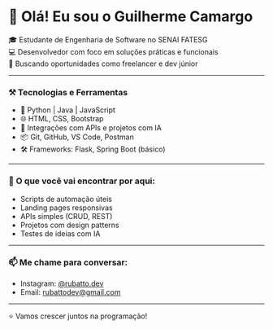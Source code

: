 # 👋 Olá! Eu sou o Guilherme Camargo

🎓 Estudante de Engenharia de Software no SENAI FATESG  
💻 Desenvolvedor com foco em soluções práticas e funcionais  
🚀 Buscando oportunidades como freelancer e dev júnior

---

### ⚒️ Tecnologias e Ferramentas
- 🐍 Python | Java | JavaScript
- 🌐 HTML, CSS, Bootstrap
- 🧠 Integrações com APIs e projetos com IA
- 📦 Git, GitHub, VS Code, Postman
- 🛠️ Frameworks: Flask, Spring Boot (básico)

---

### 📌 O que você vai encontrar por aqui:
- Scripts de automação úteis
- Landing pages responsivas
- APIs simples (CRUD, REST)
- Projetos com design patterns
- Testes de ideias com IA

---

### 📫 Me chame para conversar:
- Instagram: [@rubatto.dev](https://instagram.com/rubatto.dev)
- Email: rubattodev@gmail.com

---
⭐ Vamos crescer juntos na programação!

